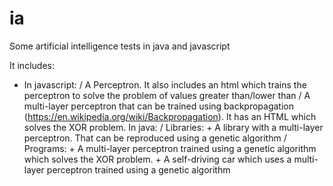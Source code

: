 # ia
Some artificial intelligence tests in java and javascript

It includes:
- In javascript:
	/ A Perceptron. It also includes an html which trains the perceptron to solve the problem of values greater than/lower than
	/ A multi-layer perceptron that can be trained using backpropagation (https://en.wikipedia.org/wiki/Backpropagation). It has an HTML which solves the XOR problem.
In java:
	/ Libraries:
		+ A library with a multi-layer perceptron. That can be reproduced using a genetic algorithm
	/ Programs:
		+ A multi-layer perceptron trained using a genetic algorithm which solves the XOR problem.
		+ A self-driving car which uses a multi-layer perceptron trained using a genetic algorithm
